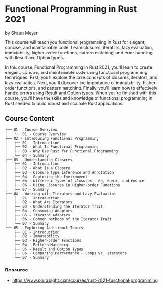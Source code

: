 # Functional Programming in Rust 2021

by Shaun Meyer

This course will teach you functional programming in Rust for elegant, concise, and maintainable code. Learn closures,
iterators, lazy evaluation, immutability, higher-order functions, pattern matching, and error handling with Result and
Option types.

In this course, Functional Programming in Rust 2021, you'll learn to create elegant, concise, and maintainable code
using functional programming techniques. First, you'll explore the core concepts of closures, iterators, and lazy
evaluation. Next, you'll discover the importance of immutability, higher-order functions, and pattern matching. Finally,
you'll learn how to effectively handle errors using Result and Option types. When you're finished with this course,
you'll have the skills and knowledge of functional programming in Rust needed to build robust and scalable Rust
applications.

## Course Content

```text
├── 01 - Course Overview
│   └── 01 - Course Overview
├── 02 - Introducing Functional Programming
│   ├── 01 - Introduction
│   ├── 02 - What Is Functional Programming
│   ├── 03 - Why Use Rust for Functional Programming
│   └── 04 - Summary
├── 03 - Understanding Closures
│   ├── 01 - Introduction
│   ├── 02 - What Is a Closure
│   ├── 03 - Closure Type Inference and Annotation
│   ├── 04 - Capturing the Environment
│   ├── 05 - Different Types of Closures - Fn, FnMut, and FnOnce
│   ├── 06 - Using Closures in Higher-order Functions
│   └── 07 - Summary
├── 04 - Working with Iterators and Lazy Evaluation
│   ├── 01 - Introduction
│   ├── 02 - What Are Iterators
│   ├── 03 - Understanding the Iterator Trait
│   ├── 04 - Consuming Adaptors
│   ├── 05 - Iterator Adaptors
│   ├── 06 - Common Methods of the Iterator Trait
│   └── 07 - Summary
└── 05 - Exploring Additional Topics
    ├── 01 - Introduction
    ├── 02 - Immutability
    ├── 03 - Higher-order Functions
    ├── 04 - Pattern Matching
    ├── 05 - Result and Option Types
    ├── 06 - Comparing Performance - Loops vs. Iterators
    └── 07 - Summary
```

### Resource

* <https://www.pluralsight.com/courses/rust-2021-functional-programming>
